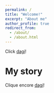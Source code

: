 ```yaml
---
permalink: /
title: "Welcome!"
excerpt: "About me"
author_profile: true
redirect_from:
  - /about/
  - /about.html
---
```


Click [dagi](http://stuartgeiger.com)!

My story
======
Clique encore [dagi](https://academicpages.github.io/talkmap.html)!
